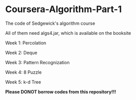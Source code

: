 # Coursera-Algorithm-Part-1

The code of Sedgewick's algorithm course

All of them need algs4.jar, which is available on the booksite

Week 1: Percolation

Week 2: Deque

Week 3: Pattern Recognization

Week 4: 8 Puzzle

Week 5: k-d Tree

**Please DONOT borrow codes from this repository!!!**
